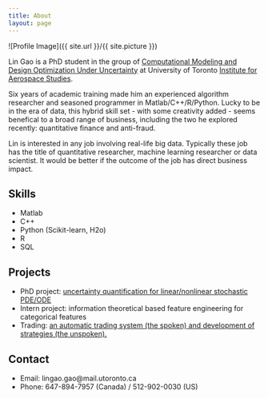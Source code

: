 ```yaml
---
title: About
layout: page
---
```

![Profile Image]({{ site.url }}/{{ site.picture }})

<p>Lin Gao is a PhD student in the group of <a href="http://arrow.utias.utoronto.ca/~pbn/">Computational Modeling and Design Optimization Under Uncertainty</a> at University of Toronto <a href="http://www.utias.utoronto.ca/">Institute for Aerospace Studies</a>.</p>

<p>Six years of academic training made him an experienced algorithm researcher and seasoned programmer in Matlab/C++/R/Python. Lucky to be in the era of data, this hybrid skill set - with some creativity added - seems benefical to a broad range of business, including the two he explored recently: quantitative finance and anti-fraud.</p>

<p>Lin is interested in any job involving real-life big data. Typically these job has the title of quantitative researcher, machine learning researcher or data scientist. It would be better if the outcome of the job has direct business impact.</p>

<h2>Skills</h2>

<ul class="skill-list">
        <li>Matlab</li>
        <li>C++</li>
        <li>Python (Scikit-learn, H2o)</li>
        <li>R</li>
        <li>SQL</li>
</ul>

<h2>Projects</h2>

<ul>
	<li>PhD project: <a href="https://lingao.ca/phd/">uncertainty quantification for linear/nonlinear stochastic PDE/ODE</a></li>
        <li>Intern project: information theoretical based feature engineering for categorical features</li>
        <li>Trading: <a href="https://lingao.ca/trading">an automatic trading system (the spoken) and development of strategies (the unspoken).</a></li>
</ul>

<h2>Contact</h2>

<ul>
        <li>Email: lingao.gao@mail.utoronto.ca </li>
	<li>Phone: 647-894-7957 (Canada) / 512-902-0030 (US) </li>
</ul>
